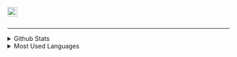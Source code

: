 [<img  width="22" src="https://unpkg.com/simple-icons@v4/icons/instagram.svg" align="left" />][instagram]

<br/>
<br/>

-----------------------------------------------

<details><summary>Github Stats</summary>
<img src = "https://github-readme-stats.vercel.app/api?username=yigiitcoskun&theme=radical">
</details>


<details><summary>Most Used Languages</summary>
<img src = "https://github-readme-stats.vercel.app/api/top-langs/?username=yigiitcoskun&layout=compact">
</details>


[instagram]: https://www.instagram.com/myigitcoskun/
